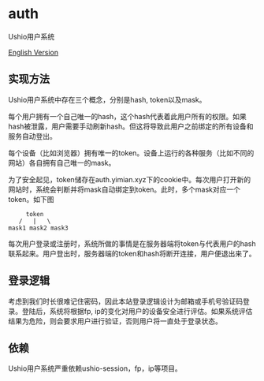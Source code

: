 # auth

Ushio用户系统

[English Version](./README.md)

## 实现方法

Ushio用户系统中存在三个概念，分别是hash, token以及mask。

每个用户拥有一个自己唯一的hash，这个hash代表着此用户所有的权限。如果hash被泄露，用户需要手动刷新hash。但这将导致此用户之前绑定的所有设备和服务自动登出。    

每个设备（比如浏览器）拥有唯一的token。设备上运行的各种服务（比如不同的网站）各自拥有自己唯一的mask。    

为了安全起见，token储存在auth.yimian.xyz下的cookie中。每次用户打开新的网站时，系统会判断并将mask自动绑定到token。此时，多个mask对应一个token。如下图

```
     token
   /   |   \
mask1 mask2 mask3
```

每次用户登录或注册时，系统所做的事情是在服务器端将token与代表用户的hash联系起来。用户登出时，服务器端的token和hash将断开连接，用户便退出来了。


## 登录逻辑

考虑到我们时长很难记住密码，因此本站登录逻辑设计为邮箱或手机号验证码登录。登陆后，系统将根据fp, ip的变化对用户的设备安全进行评估。如果系统评估结果为危险，则会要求用户进行验证，否则用户将一直处于登录状态。


## 依赖

Ushio用户系统严重依赖ushio-session，fp，ip等项目。
